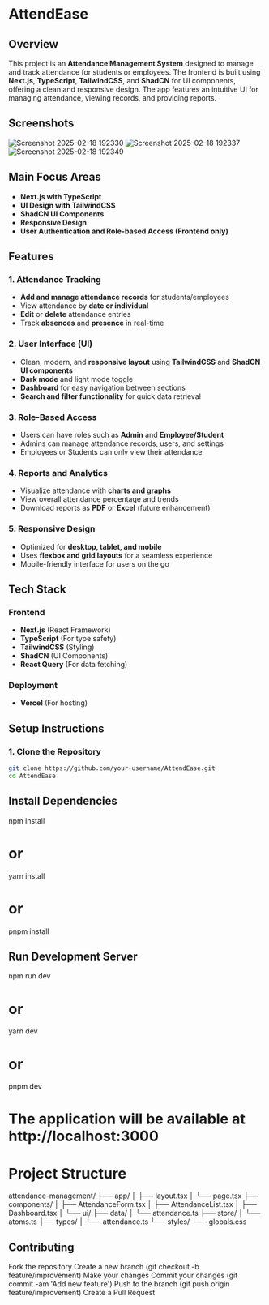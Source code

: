 # AttendEase

## Overview
This project is an **Attendance Management System** designed to manage and track attendance for students or employees. The frontend is built using **Next.js**, **TypeScript**, **TailwindCSS**, and **ShadCN** for UI components, offering a clean and responsive design. The app features an intuitive UI for managing attendance, viewing records, and providing reports.

## Screenshots
![Screenshot 2025-02-18 192330](https://github.com/user-attachments/assets/81a4e95c-4383-4b6f-b144-db826df475f8)
![Screenshot 2025-02-18 192337](https://github.com/user-attachments/assets/eaa3f0c7-4a16-40d5-8b1c-f7fea4e8fef8)
![Screenshot 2025-02-18 192349](https://github.com/user-attachments/assets/8e05e2ab-7f57-482f-a8d5-b17657a58b00)

## Main Focus Areas
- **Next.js with TypeScript**
- **UI Design with TailwindCSS**
- **ShadCN UI Components**
- **Responsive Design**
- **User Authentication and Role-based Access (Frontend only)**

## Features

### 1. **Attendance Tracking**
- **Add and manage attendance records** for students/employees
- View attendance by **date or individual**
- **Edit** or **delete** attendance entries
- Track **absences** and **presence** in real-time

### 2. **User Interface (UI)**
- Clean, modern, and **responsive layout** using **TailwindCSS** and **ShadCN UI components**
- **Dark mode** and light mode toggle
- **Dashboard** for easy navigation between sections
- **Search and filter functionality** for quick data retrieval

### 3. **Role-Based Access**
- Users can have roles such as **Admin** and **Employee/Student**
- Admins can manage attendance records, users, and settings
- Employees or Students can only view their attendance

### 4. **Reports and Analytics**
- Visualize attendance with **charts and graphs**
- View overall attendance percentage and trends
- Download reports as **PDF** or **Excel** (future enhancement)

### 5. **Responsive Design**
- Optimized for **desktop, tablet, and mobile**
- Uses **flexbox and grid layouts** for a seamless experience
- Mobile-friendly interface for users on the go

## Tech Stack

### **Frontend**
- **Next.js** (React Framework)
- **TypeScript** (For type safety)
- **TailwindCSS** (Styling)
- **ShadCN** (UI Components)
- **React Query** (For data fetching)

### **Deployment**
- **Vercel** (For hosting)

## Setup Instructions

### **1. Clone the Repository**
```sh
git clone https://github.com/your-username/AttendEase.git
cd AttendEase
```

## Install Dependencies 
npm install
# or
yarn install
# or
pnpm install

## Run Development Server
npm run dev
# or
yarn dev
# or
pnpm dev

# The application will be available at http://localhost:3000

# Project Structure 
attendance-management/
├── app/
│   ├── layout.tsx
│   └── page.tsx
├── components/
│   ├── AttendanceForm.tsx
│   ├── AttendanceList.tsx
│   ├── Dashboard.tsx
│   └── ui/
├── data/
│   └── attendance.ts
├── store/
│   └── atoms.ts
├── types/
│   └── attendance.ts
└── styles/
    └── globals.css

## Contributing
Fork the repository
Create a new branch (git checkout -b feature/improvement)
Make your changes
Commit your changes (git commit -am 'Add new feature')
Push to the branch (git push origin feature/improvement)
Create a Pull Request
